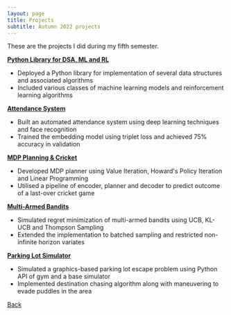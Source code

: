 ```yaml
---
layout: page
title: Projects
subtitle: Autumn 2022 projects
---
```


These are the projects I did during my fifth semester.

[**Python Library for DSA, ML and RL**](./python3-ug-cs/)
- Deployed a Python library for implementation of several data structures and associated algorithms
- Included various classes of machine learning models and reinforcement learning algorithms

[**Attendance System**](./attendance-system/)
- Built an automated attendance system using deep learning techniques and face recognition
- Trained the embedding model using triplet loss and achieved 75% accuracy in validation

[**MDP Planning & Cricket**](./mdp-and-cricket/)
- Developed MDP planner using Value Iteration, Howard's Policy Iteration and Linear Programming
- Utilised a pipeline of encoder, planner and decoder to predict outcome of a last-over cricket game

[**Multi-Armed Bandits**](./multi-armed-bandits/)
- Simulated regret minimization of multi-armed bandits using UCB, KL-UCB and Thompson Sampling
- Extended the implementation to batched sampling and restricted non-infinite horizon variates

[**Parking Lot Simulator**](./parking-lot/)
- Simulated a graphics-based parking lot escape problem using Python API of gym and a base simulator
- Implemented destination chasing algorithm along with maneuvering to evade puddles in the area

[Back](..)